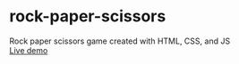 # rock-paper-scissors
Rock paper scissors game created with HTML, CSS, and JS  
[Live demo](https://beterbread.github.io/rock-paper-scissors/)
